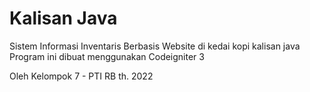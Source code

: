 # Kalisan Java
Sistem Informasi Inventaris Berbasis Website di kedai kopi kalisan java
Program ini dibuat menggunakan Codeigniter 3

Oleh Kelompok 7 - PTI RB th. 2022
